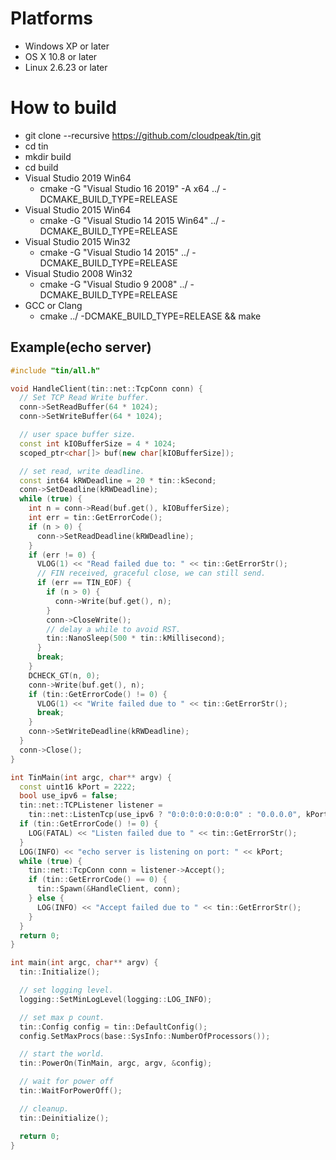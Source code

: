 
# Platforms
  +  Windows XP or later
  +  OS X 10.8 or later
  +  Linux 2.6.23 or later

# How to build
  + git clone --recursive https://github.com/cloudpeak/tin.git
  + cd tin
  + mkdir build
  + cd build
  + Visual Studio 2019 Win64
    + cmake -G "Visual Studio 16 2019" -A x64  ../ -DCMAKE_BUILD_TYPE=RELEASE
  + Visual Studio 2015 Win64
    + cmake -G "Visual Studio 14 2015 Win64" ../ -DCMAKE_BUILD_TYPE=RELEASE
  + Visual Studio 2015 Win32
    + cmake -G "Visual Studio 14 2015" ../ -DCMAKE_BUILD_TYPE=RELEASE
  + Visual Studio 2008 Win32
    + cmake -G "Visual Studio 9 2008" ../ -DCMAKE_BUILD_TYPE=RELEASE
  + GCC or Clang
    + cmake ../ -DCMAKE_BUILD_TYPE=RELEASE && make

## Example(echo server)
```c++
#include "tin/all.h"

void HandleClient(tin::net::TcpConn conn) {
  // Set TCP Read Write buffer.
  conn->SetReadBuffer(64 * 1024);
  conn->SetWriteBuffer(64 * 1024);

  // user space buffer size.
  const int kIOBufferSize = 4 * 1024;
  scoped_ptr<char[]> buf(new char[kIOBufferSize]);

  // set read, write deadline.
  const int64 kRWDeadline = 20 * tin::kSecond;
  conn->SetDeadline(kRWDeadline);
  while (true) {
    int n = conn->Read(buf.get(), kIOBufferSize);
    int err = tin::GetErrorCode();
    if (n > 0) {
      conn->SetReadDeadline(kRWDeadline);
    }
    if (err != 0) {
      VLOG(1) << "Read failed due to: " << tin::GetErrorStr();
      // FIN received, graceful close, we can still send.
      if (err == TIN_EOF) {
        if (n > 0) {
          conn->Write(buf.get(), n);
        }
        conn->CloseWrite();
        // delay a while to avoid RST.
        tin::NanoSleep(500 * tin::kMillisecond);
      }
      break;
    }
    DCHECK_GT(n, 0);
    conn->Write(buf.get(), n);
    if (tin::GetErrorCode() != 0) {
      VLOG(1) << "Write failed due to " << tin::GetErrorStr();
      break;
    }
    conn->SetWriteDeadline(kRWDeadline);
  }
  conn->Close();
}

int TinMain(int argc, char** argv) {
  const uint16 kPort = 2222;
  bool use_ipv6 = false;
  tin::net::TCPListener listener =
    tin::net::ListenTcp(use_ipv6 ? "0:0:0:0:0:0:0:0" : "0.0.0.0", kPort);
  if (tin::GetErrorCode() != 0) {
    LOG(FATAL) << "Listen failed due to " << tin::GetErrorStr();
  }
  LOG(INFO) << "echo server is listening on port: " << kPort;
  while (true) {
    tin::net::TcpConn conn = listener->Accept();
    if (tin::GetErrorCode() == 0) {
      tin::Spawn(&HandleClient, conn);
    } else {
      LOG(INFO) << "Accept failed due to " << tin::GetErrorStr();
    }
  }
  return 0;
}

int main(int argc, char** argv) {
  tin::Initialize();

  // set logging level.
  logging::SetMinLogLevel(logging::LOG_INFO);

  // set max p count.
  tin::Config config = tin::DefaultConfig();
  config.SetMaxProcs(base::SysInfo::NumberOfProcessors());

  // start the world.
  tin::PowerOn(TinMain, argc, argv, &config);

  // wait for power off
  tin::WaitForPowerOff();

  // cleanup.
  tin::Deinitialize();

  return 0;
}


```
